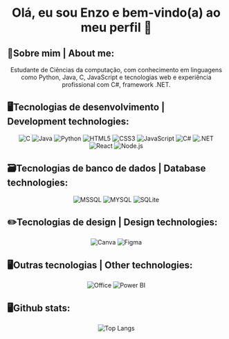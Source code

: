 <h1 align="center"> Olá, eu sou Enzo e bem-vindo(a) ao meu perfil 👾 </h1>

## 👾Sobre mim | About me:
<p align="center">
  Estudante de Ciências da computação, com conhecimento em linguagens como Python, Java, C, JavaScript e tecnologias web e experiência profissional com C#, framework .NET. 
  <br>
</p>

  ## 🖥️Tecnologias de desenvolvimento | Development technologies:
  <p align="center">
    <img src="https://img.shields.io/badge/C-00599C?style=for-the-badge&logo=c&logoColor=white" alt="C">
    <img src="https://img.shields.io/badge/Java-ED8B00?style=for-the-badge&logo=openjdk&logoColor=white" alt="Java">
    <img src="https://img.shields.io/badge/Python-3776AB?style=for-the-badge&logo=python&logoColor=white" alt="Python">
    <img src="https://img.shields.io/badge/HTML5-E34F26?style=for-the-badge&logo=html5&logoColor=white" alt="HTML5">
    <img src="https://img.shields.io/badge/CSS3-1572B6?style=for-the-badge&logo=css3&logoColor=white" alt="CSS3">
    <img src="https://img.shields.io/badge/JavaScript-323330?style=for-the-badge&logo=javascript&logoColor=F7DF1E" alt="JavaScript">
    <img src="https://img.shields.io/badge/C%23-239120?style=for-the-badge&logo=c-sharp&logoColor=white" alt="C#">
    <img src="https://img.shields.io/badge/.NET-5C2D91?style=for-the-badge&logo=.net&logoColor=white" alt=".NET">
    <img src="https://img.shields.io/badge/React-20232A?style=for-the-badge&logo=react&logoColor=61DAFB" alt="React">
    <img src="https://img.shields.io/badge/Node.js-43853D?style=for-the-badge&logo=node.js&logoColor=white" alt="Node.js">
  </p>

  
  ## 🗃️Tecnologias de banco de dados | Database technologies:
  <p align="center">
    <img src="https://img.shields.io/badge/Microsoft%20SQL%20Server-CC2927?style=for-the-badge&logo=microsoft%20sql%20server&logoColor=white" alt="MSSQL">
    <img src="https://img.shields.io/badge/MySQL-00000F?style=for-the-badge&logo=mysql&logoColor=white" alt="MYSQL">
    <img src="https://img.shields.io/badge/SQLite-07405E?style=for-the-badge&logo=sqlite&logoColor=white" alt="SQLite">
  </p>
  
  ## ✏️Tecnologias de design | Design technologies:
  <p align="center">
  <img src="https://img.shields.io/badge/Canva-%2300C4CC.svg?&style=for-the-badge&logo=Canva&logoColor=white" alt="Canva">
  <img src="https://img.shields.io/badge/Figma-F24E1E?style=for-the-badge&logo=figma&logoColor=white" alt="Figma">
  </p>

  
  ## 🖥️Outras tecnologias | Other technologies:
  <p align="center">
    <img src="https://img.shields.io/badge/Microsoft_Office-D83B01?style=for-the-badge&logo=microsoft-office&logoColor=white" alt="Office">
    <img src="https://img.shields.io/badge/PowerBI-F2C811?style=for-the-badge&logo=Power%20BI&logoColor=white" alt="Power BI">
  </p>
  <!--
  ## 📚Idiomas | Languages:
  <p align="center">
    <img src="https://github.com/user-attachments/assets/9edebd36-18ce-4901-880e-4789a685ab40" width="80" />
    <br>
    Nível de Português: Nativo | Portuguese proficiency: Native
    <br><br>
    <img src="https://github.com/user-attachments/assets/4bd50f83-388a-4834-a2ab-a9aa06976123" width="80"/>
    <br>
    Nível de Inglês: B2 Certificado | English proficiency: B2 certified (TOEIC Exam)
    <br><br>
  </p>

 <!--
 ## 📲Contato | Contact:
   <p align="center">
    <a href="">
      <img src="https://img.shields.io/badge/LinkedIn-0077B5?style=for-the-badge&logo=linkedin&logoColor=white" alt="Linkedin">
    </a>
  </p>
-->
  ## 🖥️Github stats:
  <p align="center">
    <img src="https://github-readme-stats.vercel.app/api/top-langs/?username=Enzo-Cassin&layout=compact&theme=tokyonight" alt="Top Langs">
    <br>
    
  </p>

 

 
  

  
 
  
